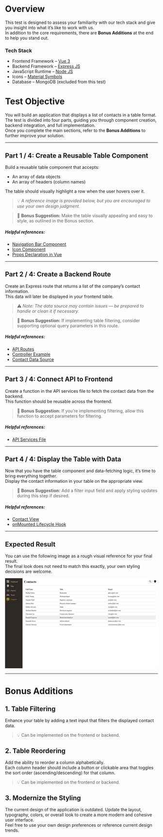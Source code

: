 # Overview

This test is designed to assess your familiarity with our tech stack and give you insight into what it’s like to work with us.  
In addition to the core requirements, there are **Bonus Additions** at the end to help you stand out.

### Tech Stack
- Frontend Framework – [Vue 3](https://vuejs.org)
- Backend Framework – [Express JS](https://expressjs.com)
- JavaScript Runtime – [Node JS](https://nodejs.org)
- Icons – [Material Symbols](https://fonts.google.com/icons)
- Database – MongoDB (excluded from this test)

# Test Objective

You will build an application that displays a list of contacts in a table format. The test is divided into four parts, guiding you through component creation, backend integration, and full implementation.  
Once you complete the main sections, refer to the **Bonus Additions** to further improve your solution.

---

## Part 1 / 4: Create a Reusable Table Component

Build a reusable table component that accepts:
- An array of data objects
- An array of headers (column names)

The table should visually highlight a row when the user hovers over it.

> 💡 *A reference image is provided below, but you are encouraged to use your own design judgment.*

> 🌟 **Bonus Suggestion:** Make the table visually appealing and easy to style, as outlined in the Bonus section.

##### Helpful references:
- [Navigation Bar Component](./frontend/src/components/Navigation/NavBar.vue)
- [Icon Component](./frontend/src/components/Icon/Icon.vue)
- [Props Declaration in Vue](https://vuejs.org/guide/components/props.html#props-declaration)

---

## Part 2 / 4: Create a Backend Route

Create an Express route that returns a list of the company’s contact information.  
This data will later be displayed in your frontend table.

> ⚠️ *Note: The data source may contain issues — be prepared to handle or clean it if necessary.*

> 🌟 **Bonus Suggestion:** If implementing table filtering, consider supporting optional query parameters in this route.

##### Helpful references:
- [API Routes](./backend/src/routes/index.js)
- [Controller Example](./backend/src/controller/rootController.js)
- [Contact Data Source](./backend/src/json/contact_data.json)

---

## Part 3 / 4: Connect API to Frontend

Create a function in the API services file to fetch the contact data from the backend.  
This function should be reusable across the frontend.

> 🌟 **Bonus Suggestion:** If you’re implementing filtering, allow this function to accept parameters for filtering.

##### Helpful references:
- [API Services File](./frontend/src/services/api-service.js)

---

## Part 4 / 4: Display the Table with Data

Now that you have the table component and data-fetching logic, it’s time to bring everything together.  
Display the contact information in your table on the appropriate view.

> 🌟 **Bonus Suggestion:** Add a filter input field and apply styling updates during this step if desired.

##### Helpful references:
- [Contact View](./frontend/src/views/ContactsView.vue)
- [onMounted Lifecycle Hook](https://vuejs.org/api/composition-api-lifecycle.html#onmounted)

---

## Expected Result

You can use the following image as a rough visual reference for your final result.  
The final look does not need to match this exactly, your own styling decisions are welcome.

![table image](./mdfiles/final.png)

---

# Bonus Additions

## 1. Table Filtering

Enhance your table by adding a text input that filters the displayed contact data.  

> 💡 Can be implemented on the frontend or backend.

## 2. Table Reordering

Add the ability to reorder a column alphabetically.  
Each column header should include a button or clickable area that toggles the sort order (ascending/descending) for that column.

> 💡 Can be implemented on the frontend or backend.

## 3. Modernize the Styling

The current design of the application is outdated. Update the layout, typography, colors, or overall look to create a more modern and cohesive user interface.  
Feel free to use your own design preferences or reference current design trends.
